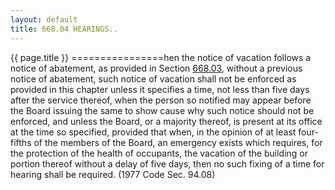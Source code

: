 ```yaml
---
layout: default 
title: 668.04 HEARINGS..
---
```


{{ page.title }}
================hen the notice of vacation follows a notice of abatement, as provided
in Section [668.03](37312874.html), without a previous notice of
abatement, such notice of vacation shall not be enforced as provided in
this chapter unless it specifies a time, not less than five days after
the service thereof, when the person so notified may appear before the
Board issuing the same to show cause why such notice should not be
enforced, and unless the Board, or a majority thereof, is present at its
office at the time so specified, provided that when, in the opinion of
at least four-fifths of the members of the Board, an emergency exists
which requires, for the protection of the health of occupants, the
vacation of the building or portion thereof without a delay of five
days, then no such fixing of a time for hearing shall be required. (1977
Code Sec. 94.08)
